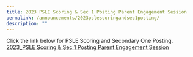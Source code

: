 ```yaml
---
title: 2023 PSLE Scoring & Sec 1 Posting Parent Engagement Session
permalink: /announcements/2023pslescoringandsec1posting/
description: ""
---
```

Click the link below for PSLE Scoring and Secondary One Posting.<br>
[2023_PSLE Scoring &amp; Sec 1 Posting Parent Engagement Session](/files/Announcements/2023_psle%20scoring%20&amp;%20sec%201%20posting%20parent%20engagement%20session.pdf)[](/files/Announcements/2023_psle%20scoring%20&amp;%20sec%201%20posting%20parent%20engagement%20session.pdf)